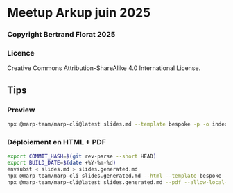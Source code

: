 # Meetup Arkup juin 2025

### Copyright Bertrand Florat 2025

### Licence
Creative Commons Attribution-ShareAlike 4.0 International License.

## Tips

### Preview

```bash
npx @marp-team/marp-cli@latest slides.md --template bespoke -p -o index.html
```

### Déploiement en HTML + PDF

```bash
export COMMIT_HASH=$(git rev-parse --short HEAD) 
export BUILD_DATE=$(date +%Y-%m-%d)
envsubst < slides.md > slides.generated.md
npx @marp-team/marp-cli slides.generated.md --html --template bespoke --allow-local-files -o index.html
npx @marp-team/marp-cli@latest slides.generated.md --pdf --allow-local-files -o slides-meetup-arkup-2025.pdf
```

